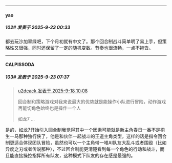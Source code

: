 ﻿
*****

####  yao  
##### 102#       发表于 2025-9-23 00:33

都去玩沙加翠绿吧，下个月初就有中文了。那个回合制战斗简单明了易上手，但策略性又很强，同时还保留了一定的随机变数。节奏也很流畅，一点不拖沓。


*****

####  CALPISSODA  
##### 103#       发表于 2025-9-23 07:37

<blockquote><a href="httphttps://stage1st.com/2b/forum.php?mod=redirect&amp;goto=findpost&amp;pid=68448709&amp;ptid=2261629" target="_blank">u2deack 发表于 2025-9-18 10:08</a>

回合制和策略游戏对我来说最大的优势就是能操作小队进行冒险，动作游戏再能切角色始终也是操作一个人

如龙7 ...</blockquote>
是的，如龙7开始引入回合制我觉得其中一个因素可能就是新主角春日一番不是桐生一马那种独行侠了，他是和伙伴一起战斗的王道主角类型，这样的话是指令回合制更适合体现团队冒险，虽然也可以一个主角带一堆AI队友大乱斗或者围殴（比如异度之刃或者传说那种），不过回合制能更清楚看到每一个角色的行动和战斗，而且能直接操控指挥所有队友，这种模式下队友的存在感是最强的。

